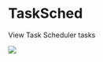 # TaskSched

View Task Scheduler tasks

![](https://github.com/zodiacon/TaskSched/blob/master/TaskSched1.png)
